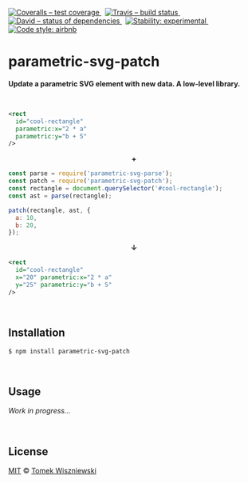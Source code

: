 [![Coveralls – test coverage
](https://img.shields.io/coveralls/parametric-svg/patch.svg?style=flat-square)
](https://coveralls.io/r/parametric-svg/patch)
 [![Travis – build status
](https://img.shields.io/travis/parametric-svg/patch/master.svg?style=flat-square)
](https://travis-ci.org/parametric-svg/patch)
 [![David – status of dependencies
](https://img.shields.io/david/parametric-svg/patch.svg?style=flat-square)
](https://david-dm.org/parametric-svg/patch)
 [![Stability: experimental
](https://img.shields.io/badge/stability-experimental-yellow.svg?style=flat-square)
](https://nodejs.org/api/documentation.html#documentation_stability_index)
 [![Code style: airbnb
](https://img.shields.io/badge/code%20style-airbnb-777777.svg?style=flat-square)
](https://github.com/airbnb/javascript)




parametric-svg-patch
====================

**Update a parametric SVG element with new data. A low-level library.**


<a                                                 id="/example"></a>&nbsp;

```xml
<rect
  id="cool-rectangle"
  parametric:x="2 * a"
  parametric:y="b + 5"
/>
```

<p align="center"><b>
  +
</b></p>

```js
const parse = require('parametric-svg-parse');
const patch = require('parametric-svg-patch');
const rectangle = document.querySelector('#cool-rectangle');
const ast = parse(rectangle);

patch(rectangle, ast, {
  a: 10,
  b: 20,
});
```

<p align="center"><b>
  ↓
</b></p>

```xml
<rect
  id="cool-rectangle"
  x="20" parametric:x="2 * a"
  y="25" parametric:y="b + 5"
/>
```




<a                                                 id="/installation"></a>&nbsp;

Installation
------------

```sh
$ npm install parametric-svg-patch
```




<a                                                        id="/usage"></a>&nbsp;

Usage
-----

*Work in progress…*




<a                                                      id="/license"></a>&nbsp;

License
-------

[MIT][] © [Tomek Wiszniewski][]

[MIT]: ./License.md
[Tomek Wiszniewski]: https://github.com/tomekwi
